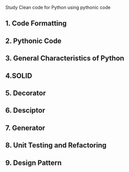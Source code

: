 Study Clean code for Python using pythonic code


## 1. Code Formatting

## 2. Pythonic Code

## 3. General Characteristics of Python

## 4.SOLID

## 5. Decorator

## 6. Desciptor

## 7. Generator

## 8. Unit Testing and Refactoring

## 9. Design Pattern
